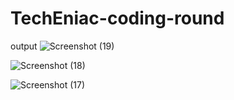 # TechEniac-coding-round

output
![Screenshot (19)](https://github.com/rishipatel-1/TechEniac-coding-round/assets/122262469/473b6e82-a9d7-4e15-8e9c-4211064536f6)

![Screenshot (18)](https://github.com/rishipatel-1/TechEniac-coding-round/assets/122262469/33f0406c-5cf4-47e3-8578-fb473b16e35a)

![Screenshot (17)](https://github.com/rishipatel-1/TechEniac-coding-round/assets/122262469/b1991e68-854e-4b8a-a347-594232f17130)

